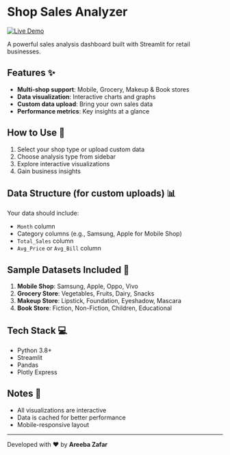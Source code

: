 # Shop Sales Analyzer

[![Live Demo](https://img.shields.io/badge/Live-Demo-brightgreen)](https://assignment-4-9h8ktk6gxsevyl7yh6o4u6.streamlit.app/)

A powerful sales analysis dashboard built with Streamlit for retail businesses.

## Features ✨

- **Multi-shop support**: Mobile, Grocery, Makeup & Book stores
- **Data visualization**: Interactive charts and graphs
- **Custom data upload**: Bring your own sales data
- **Performance metrics**: Key insights at a glance

## How to Use 🚀

1. Select your shop type or upload custom data
2. Choose analysis type from sidebar
3. Explore interactive visualizations
4. Gain business insights

## Data Structure (for custom uploads) 📊

Your data should include:
- `Month` column
- Category columns (e.g., Samsung, Apple for Mobile Shop)
- `Total_Sales` column
- `Avg_Price` or `Avg_Bill` column

## Sample Datasets Included 🌟

1. **Mobile Shop**: Samsung, Apple, Oppo, Vivo
2. **Grocery Store**: Vegetables, Fruits, Dairy, Snacks  
3. **Makeup Store**: Lipstick, Foundation, Eyeshadow, Mascara
4. **Book Store**: Fiction, Non-Fiction, Children, Educational

## Tech Stack 💻

- Python 3.8+
- Streamlit
- Pandas
- Plotly Express

## Notes 📝

- All visualizations are interactive
- Data is cached for better performance
- Mobile-responsive layout

---

Developed with ❤️ by **Areeba Zafar** 